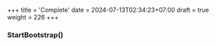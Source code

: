 +++
title = 'Complete'
date = 2024-07-13T02:34:23+07:00
draft = true
weight = 226
+++
### StartBootstrap()